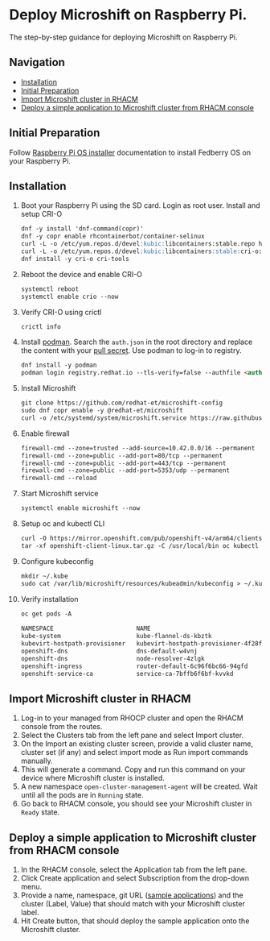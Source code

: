 # Deploy Microshift on Raspberry Pi.

The step-by-step guidance for deploying Microshift on Raspberry Pi.

## Navigation

- [Installation](#installation)
- [Initial Preparation](#initial-preparation)
- [Import Microshift cluster in RHACM](#import-microshift-cluster-in-rhacm)
- [Deploy a simple application to Microshift cluster from RHACM console](#deploy-a-simple-application-to-microshift-cluster-from-rhacm-console)

## Initial Preparation

Follow [Raspberry Pi OS installer](https://www.raspberrypi.com/software/) documentation to install Fedberry OS on your Raspberry Pi.
   
## Installation

1. Boot your Raspberry Pi using the SD card. Login as root user. Install and setup CRI-O
   ```markdown
   dnf -y install 'dnf-command(copr)'
   dnf -y copr enable rhcontainerbot/container-selinux
   curl -L -o /etc/yum.repos.d/devel:kubic:libcontainers:stable.repo https://download.opensuse.org/repositories/devel:kubic:libcontainers:stable/CentOS_8/devel:kubic:libcontainers:stable.repo
   curl -L -o /etc/yum.repos.d/devel:kubic:libcontainers:stable:cri-o:${VERSION}.repo https://download.opensuse.org/repositories/devel:kubic:libcontainers:stable:cri-o:${VERSION}/CentOS_8/devel:kubic:libcontainers:stable:cri-o:${VERSION}.repo
   dnf install -y cri-o cri-tools
   ```
2. Reboot the device and enable CRI-O
   ```markdown
   systemctl reboot
   systemctl enable crio --now
   ```
3. Verify CRI-O using crictl
   ```markdown
   crictl info
   ```
4. Install [podman](https://podman.io/). Search the `auth.json` in the root directory and replace the content 
with your [pull secret](https://cloud.redhat.com/openshift/install/pull-secret). Use podman to log-in to registry.
   ```markdown
   dnf install -y podman
   podman login registry.redhat.io --tls-verify=false --authfile <authfile_path>
   ```
5. Install Microshift
   ```markdown
   git clone https://github.com/redhat-et/microshift-config
   sudo dnf copr enable -y @redhat-et/microshift
   curl -o /etc/systemd/system/microshift.service https://raw.githubusercontent.com/redhat-et/microshift/main/packaging/systemd/microshift-containerized.service
   ```
6. Enable firewall
   ```markdown
   firewall-cmd --zone=trusted --add-source=10.42.0.0/16 --permanent
   firewall-cmd --zone=public --add-port=80/tcp --permanent
   firewall-cmd --zone=public --add-port=443/tcp --permanent
   firewall-cmd --zone=public --add-port=5353/udp --permanent
   firewall-cmd --reload
   ```
7. Start Microshift service
   ```markdown
   systemctl enable microshift --now
   ``` 
8. Setup oc and kubectl CLI
   ```markdown
   curl -O https://mirror.openshift.com/pub/openshift-v4/arm64/clients/ocp/stable/openshift-client-linux.tar.gz
   tar -xf openshift-client-linux.tar.gz -C /usr/local/bin oc kubectl
   ```
9. Configure kubeconfig
   ```markdown
   mkdir ~/.kube
   sudo cat /var/lib/microshift/resources/kubeadmin/kubeconfig > ~/.kube/config
   ```
10. Verify installation
     ```markdown
     oc get pods -A
   
     NAMESPACE                       NAME                                  READY   STATUS    RESTARTS   AGE
     kube-system                     kube-flannel-ds-kbztk                 1/1     Running   0          10m
     kubevirt-hostpath-provisioner   kubevirt-hostpath-provisioner-4f28f   1/1     Running   0          6m29s
     openshift-dns                   dns-default-w4vnj                     2/2     Running   0          10m
     openshift-dns                   node-resolver-4zlgk                   1/1     Running   0          10m
     openshift-ingress               router-default-6c96f6bc66-94gfd       1/1     Running   0          10m
     openshift-service-ca            service-ca-7bffb6f6bf-kvvkd           1/1     Running   0          10m
     ```

## Import Microshift cluster in RHACM

1. Log-in to your managed from RHOCP cluster and open the RHACM console from the routes.
2. Select the Clusters tab from the left pane and select Import cluster.
3. On the Import an existing cluster screen, provide a valid cluster name, cluster set (if any) and select import mode as Run import commands manually.
4. This will generate a command. Copy and run this command on your device where Microshift cluster is installed.
5. A new namespace `open-cluster-management-agent` will be created. Wait until all the pods are in `Running` state.
6. Go back to RHACM console, you should see your Microshift cluster in `Ready` state.

## Deploy a simple application to Microshift cluster from RHACM console

1. In the RHACM console, select the Application tab from the left pane.
2. Click Create application and select Subscription from the drop-down menu.
3. Provide a name, namespace, git URL ([sample applications](https://github.com/stolostron/application-samples)) and the cluster (Label, Value) that should match with 
your Microshift cluster label.
4. Hit Create button, that should deploy the sample application onto the Microshift cluster.
